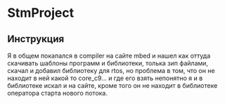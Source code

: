 # StmProject

## Инструкция

Я в общем покапался в compiler на сайте mbed и нашел как оттуда скачивать шаблоны программ и библиотеки, толька зип файлами, скачал и добавил библиотеку для rtos, но проблема в том, что он не находит в ней какой то core_c9... и где его взять непонятно я и в библиотеке искал и на сайте, кроме того он не находит в библиотеке оператора старта нового потока.
